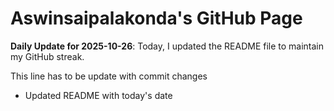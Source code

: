 # Aswinsaipalakonda's GitHub Page

**Daily Update for 2025-10-26**: Today, I updated the README file to maintain my GitHub streak.

This line has to be update with commit changes
 - Updated README with today's date 
